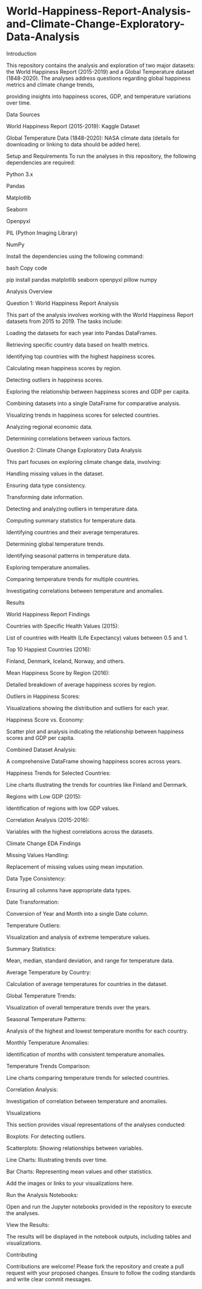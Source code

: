 # World-Happiness-Report-Analysis-and-Climate-Change-Exploratory-Data-Analysis

Introduction

This repository contains the analysis and exploration of two major datasets: the World Happiness Report (2015-2019) and a Global Temperature dataset (1848-2020). The analyses address questions regarding global happiness metrics and climate change trends, 

providing insights into happiness scores, GDP, and temperature variations over time.

Data Sources

World Happiness Report (2015-2019): Kaggle Dataset

Global Temperature Data (1848-2020): NASA climate data (details for downloading or linking to data should be added here).

Setup and Requirements
To run the analyses in this repository, the following dependencies are required:


Python 3.x

Pandas

Matplotlib

Seaborn

Openpyxl

PIL (Python Imaging Library)

NumPy

Install the dependencies using the following command:



bash
Copy code

pip install pandas matplotlib seaborn openpyxl pillow numpy

Analysis Overview

Question 1: World Happiness Report Analysis

This part of the analysis involves working with the World Happiness Report datasets from 2015 to 2019. The tasks include:



Loading the datasets for each year into Pandas DataFrames.

Retrieving specific country data based on health metrics.

Identifying top countries with the highest happiness scores.

Calculating mean happiness scores by region.

Detecting outliers in happiness scores.

Exploring the relationship between happiness scores and GDP per capita.

Combining datasets into a single DataFrame for comparative analysis.

Visualizing trends in happiness scores for selected countries.

Analyzing regional economic data.

Determining correlations between various factors.

Question 2: Climate Change Exploratory Data Analysis

This part focuses on exploring climate change data, involving:



Handling missing values in the dataset.

Ensuring data type consistency.

Transforming date information.

Detecting and analyzing outliers in temperature data.

Computing summary statistics for temperature data.

Identifying countries and their average temperatures.

Determining global temperature trends.

Identifying seasonal patterns in temperature data.

Exploring temperature anomalies.

Comparing temperature trends for multiple countries.

Investigating correlations between temperature and anomalies.

Results

World Happiness Report Findings

Countries with Specific Health Values (2015):



List of countries with Health (Life Expectancy) values between 0.5 and 1.

Top 10 Happiest Countries (2016):



Finland, Denmark, Iceland, Norway, and others.

Mean Happiness Score by Region (2016):



Detailed breakdown of average happiness scores by region.

Outliers in Happiness Scores:



Visualizations showing the distribution and outliers for each year.

Happiness Score vs. Economy:



Scatter plot and analysis indicating the relationship between happiness scores and GDP per capita.

Combined Dataset Analysis:



A comprehensive DataFrame showing happiness scores across years.

Happiness Trends for Selected Countries:



Line charts illustrating the trends for countries like Finland and Denmark.

Regions with Low GDP (2015):



Identification of regions with low GDP values.

Correlation Analysis (2015-2016):



Variables with the highest correlations across the datasets.

Climate Change EDA Findings

Missing Values Handling:



Replacement of missing values using mean imputation.

Data Type Consistency:



Ensuring all columns have appropriate data types.

Date Transformation:



Conversion of Year and Month into a single Date column.

Temperature Outliers:



Visualization and analysis of extreme temperature values.

Summary Statistics:



Mean, median, standard deviation, and range for temperature data.

Average Temperature by Country:



Calculation of average temperatures for countries in the dataset.

Global Temperature Trends:



Visualization of overall temperature trends over the years.

Seasonal Temperature Patterns:



Analysis of the highest and lowest temperature months for each country.

Monthly Temperature Anomalies:


Identification of months with consistent temperature anomalies.

Temperature Trends Comparison:



Line charts comparing temperature trends for selected countries.

Correlation Analysis:


Investigation of correlation between temperature and anomalies.


Visualizations

This section provides visual representations of the analyses conducted:


Boxplots: For detecting outliers.

Scatterplots: Showing relationships between variables.

Line Charts: Illustrating trends over time.

Bar Charts: Representing mean values and other statistics.

Add the images or links to your visualizations here.







Run the Analysis Notebooks:

Open and run the Jupyter notebooks provided in the repository to execute the analyses.


View the Results:

The results will be displayed in the notebook outputs, including tables and visualizations.


Contributing


Contributions are welcome! Please fork the repository and create a pull request with your proposed changes. Ensure to follow the coding standards and write clear commit messages.



